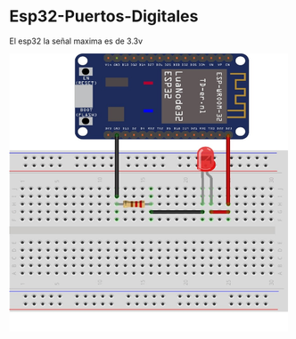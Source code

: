 # Esp32-Puertos-Digitales
El esp32 la señal maxima es de 3.3v

<img src="https://github.com/IDiegoUlises/Esp32-Puertos-Digitales/blob/main/Images/Apagar-y-prender.jpg" width="500" height="500" />
